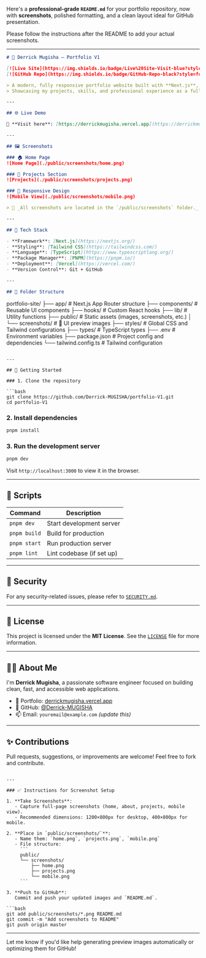Here's a **professional-grade `README.md`** for your portfolio repository, now with **screenshots**, polished formatting, and a clean layout ideal for GitHub presentation.

Please follow the instructions after the README to add your actual screenshots.

---

```markdown
# 💼 Derrick Mugisha – Portfolio V1

[![Live Site](https://img.shields.io/badge/Live%20Site-Visit-blue?style=for-the-badge&logo=vercel&logoColor=white)](https://derrickmugisha.vercel.app)
[![GitHub Repo](https://img.shields.io/badge/GitHub-Repo-black?style=for-the-badge&logo=github)](https://github.com/Derrick-MUGISHA/portfolio-V1)

> A modern, fully responsive portfolio website built with **Next.js**, **TypeScript**, and **Tailwind CSS**.  
> Showcasing my projects, skills, and professional experience as a full-stack developer.

---

## 🌐 Live Demo

🔗 **Visit here**: [https://derrickmugisha.vercel.app](https://derrickmugisha.vercel.app)

---

## 🖼️ Screenshots

### 🏠 Home Page
![Home Page](./public/screenshots/home.png)

### 📂 Projects Section
![Projects](./public/screenshots/projects.png)

### 📱 Responsive Design
![Mobile View](./public/screenshots/mobile.png)

> 📸 _All screenshots are located in the `/public/screenshots` folder._

---

## 🚀 Tech Stack

- **Framework**: [Next.js](https://nextjs.org/)
- **Styling**: [Tailwind CSS](https://tailwindcss.com/)
- **Language**: [TypeScript](https://www.typescriptlang.org/)
- **Package Manager**: [PNPM](https://pnpm.io/)
- **Deployment**: [Vercel](https://vercel.com/)
- **Version Control**: Git + GitHub

---

## 📁 Folder Structure

```

portfolio-site/
├── app/                  # Next.js App Router structure
├── components/           # Reusable UI components
├── hooks/                # Custom React hooks
├── lib/                  # Utility functions
├── public/               # Static assets (images, screenshots, etc.)
│   └── screenshots/      # 📸 UI preview images
├── styles/               # Global CSS and Tailwind configurations
├── types/                # TypeScript types
├── .env                  # Environment variables
├── package.json          # Project config and dependencies
└── tailwind.config.ts    # Tailwind configuration

````

---

## 🧰 Getting Started

### 1. Clone the repository

```bash
git clone https://github.com/Derrick-MUGISHA/portfolio-V1.git
cd portfolio-V1
````

### 2. Install dependencies

```bash
pnpm install
```

### 3. Run the development server

```bash
pnpm dev
```

Visit `http://localhost:3000` to view it in the browser.

---

## 📜 Scripts

| Command      | Description               |
| ------------ | ------------------------- |
| `pnpm dev`   | Start development server  |
| `pnpm build` | Build for production      |
| `pnpm start` | Run production server     |
| `pnpm lint`  | Lint codebase (if set up) |

---

## 🔐 Security

For any security-related issues, please refer to [`SECURITY.md`](./SECURITY.md).

---

## 📄 License

This project is licensed under the **MIT License**. See the [`LICENSE`](./LICENSE) file for more information.

---

## 🙋‍♂️ About Me

I'm **Derrick Mugisha**, a passionate software engineer focused on building clean, fast, and accessible web applications.

* 💼 Portfolio: [derrickmugisha.vercel.app](https://derrickmugisha.vercel.app)
* 🐙 GitHub: [@Derrick-MUGISHA](https://github.com/Derrick-MUGISHA)
* 📫 Email: `youremail@example.com` *(update this)*

---

## ✨ Contributions

Pull requests, suggestions, or improvements are welcome! Feel free to fork and contribute.

````

---

### ✅ Instructions for Screenshot Setup

1. **Take Screenshots**:
   - Capture full-page screenshots (home, about, projects, mobile view).
   - Recommended dimensions: 1200×800px for desktop, 400×800px for mobile.

2. **Place in `public/screenshots/`**:
   - Name them: `home.png`, `projects.png`, `mobile.png`
   - File structure:
     ```
     public/
     └── screenshots/
         ├── home.png
         ├── projects.png
         └── mobile.png
     ```

3. **Push to GitHub**:
   Commit and push your updated images and `README.md`.

```bash
git add public/screenshots/*.png README.md
git commit -m "Add screenshots to README"
git push origin master
````

---

Let me know if you'd like help generating preview images automatically or optimizing them for GitHub!
